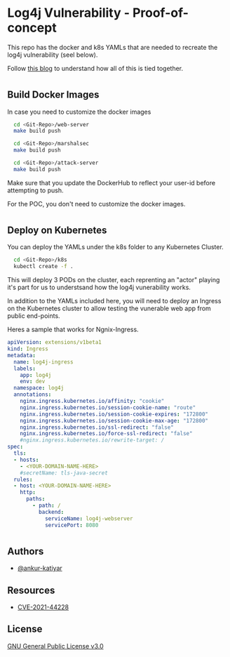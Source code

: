 # Log4j Vulnerability - Proof-of-concept

This repo has the docker and k8s YAMLs that are needed to recreate the log4j vulnerability (seel below).

Follow [this blog](https://medium.com/@ankurkatiyar/cve-2021-44228-proof-of-concept-on-kubernetes-34c7337e8a89) to understand how all of this is tied together.
#
## Build Docker Images

In case you need to customize the docker images

```bash
  cd <Git-Repo>/web-server
  make build push
```

```bash
  cd <Git-Repo>/marshalsec
  make build push
```

```bash
  cd <Git-Repo>/attack-server
  make build push
```
Make sure that you update the DockerHub to reflect your user-id before attempting to push.

For the POC, you don't need to customize the docker images.

#

## Deploy on Kubernetes

You can deploy the YAMLs under the k8s folder to any Kubernetes Cluster.

```bash
  cd <Git-Repo>/k8s
  kubectl create -f .
```

This will deploy 3 PODs on the cluster, each reprenting an "actor" playing it's part for us to understsand how the log4j vunerability works.

In addition to the YAMLs included here, you will need to deploy an Ingress on the Kubernetes cluster to allow testing the vunerable web app from public end-points.

Heres a sample that works for Ngnix-Ingress.

```YAML
apiVersion: extensions/v1beta1
kind: Ingress
metadata:
  name: log4j-ingress
  labels:
    app: log4j
    env: dev
  namespace: log4j
  annotations:
    nginx.ingress.kubernetes.io/affinity: "cookie"
    nginx.ingress.kubernetes.io/session-cookie-name: "route"
    nginx.ingress.kubernetes.io/session-cookie-expires: "172800"
    nginx.ingress.kubernetes.io/session-cookie-max-age: "172800"
    nginx.ingress.kubernetes.io/ssl-redirect: "false"
    nginx.ingress.kubernetes.io/force-ssl-redirect: "false"
    #nginx.ingress.kubernetes.io/rewrite-target: /
spec:
  tls:
  - hosts:
    - <YOUR-DOMAIN-NAME-HERE>
    #secretName: tls-java-secret
  rules:
  - host: <YOUR-DOMAIN-NAME-HERE>
    http:
      paths:
        - path: /
          backend:
            serviceName: log4j-webserver
            servicePort: 8080

```


#
## Authors
- [@ankur-katiyar](https://www.github.com/ankur-katiyar)

## Resources
 - [CVE-2021-44228](https://nvd.nist.gov/vuln/detail/CVE-2021-44228)


## License

[GNU General Public License v3.0](https://choosealicense.com/licenses/gpl-3.0/)